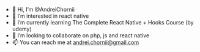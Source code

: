- 👋 Hi, I’m @AndreiChornii
- 👀 I’m interested in react native
- 🌱 I’m currently learning The Complete React Native + Hooks Course (by udemy)
- 💞️ I’m looking to collaborate on php, js and react native
- 📫 You can reach me at andrei.chornii@gmail.com

<!---
AndreiChornii/AndreiChornii is a ✨ special ✨ repository because its `README.md` (this file) appears on your GitHub profile.
You can click the Preview link to take a look at your changes.
--->
